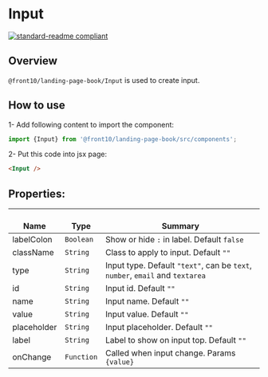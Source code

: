 # Input

[![standard-readme compliant](https://img.shields.io/badge/standard--readme-OK-green.svg?style=flat-square)](https://github.com/RichardLitt/standard-readme)

## Overview
`@front10/landing-page-book/Input` is used to create input.

## How to use
1- Add following content to import the component:
```js
import {Input} from '@front10/landing-page-book/src/components';
```

2- Put this code into jsx page:
```html
<Input />
```

## Properties:

| </br>Name   | </br>Type | </br>Summary                                                                                 | 
| ------------| - | ------------------------------------------------------------------------------------------------------ |
| labelColon | `Boolean` | Show or hide `:` in label. Default `false` |
| className | `String` | Class to apply to input. Default `""` |
| type | `String` | Input type. Default `"text"`, can be `text`, `number`, `email` and `textarea` |
| id | `String` | Input id. Default `""` |
| name | `String` | Input name. Default `""` |
| value | `String` | Input value. Default `""` |
| placeholder | `String` | Input placeholder. Default `""` |
| label | `String` | Label to show on input top. Default `""` |
| onChange | `Function` | Called when input change. Params `{value}` |

